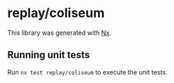 # replay/coliseum

This library was generated with [Nx](https://nx.dev).

## Running unit tests

Run `nx test replay/coliseum` to execute the unit tests.
